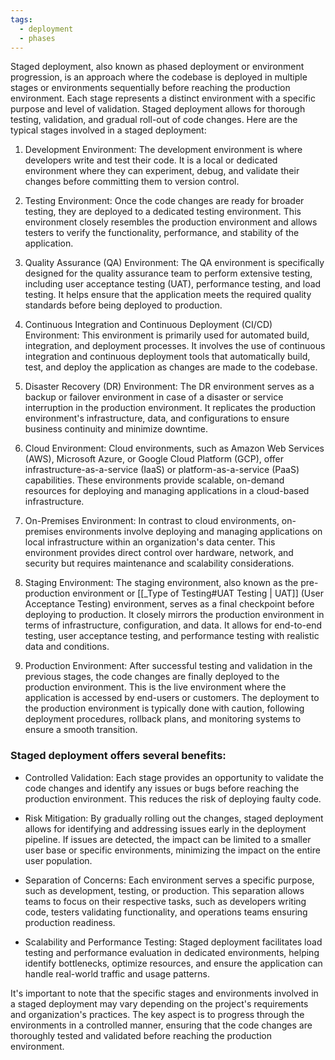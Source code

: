 ```yaml
---
tags:
  - deployment
  - phases
---
```

Staged deployment, also known as phased deployment or environment progression, is an approach where the codebase is deployed in multiple stages or environments sequentially before reaching the production environment. Each stage represents a distinct environment with a specific purpose and level of validation. Staged deployment allows for thorough testing, validation, and gradual roll-out of code changes. Here are the typical stages involved in a staged deployment:

1. Development Environment: The development environment is where developers write and test their code. It is a local or dedicated environment where they can experiment, debug, and validate their changes before committing them to version control.

2. Testing Environment: Once the code changes are ready for broader testing, they are deployed to a dedicated testing environment. This environment closely resembles the production environment and allows testers to verify the functionality, performance, and stability of the application.

3. Quality Assurance (QA) Environment: The QA environment is specifically designed for the quality assurance team to perform extensive testing, including user acceptance testing (UAT), performance testing, and load testing. It helps ensure that the application meets the required quality standards before being deployed to production.

4. Continuous Integration and Continuous Deployment (CI/CD) Environment: This environment is primarily used for automated build, integration, and deployment processes. It involves the use of continuous integration and continuous deployment tools that automatically build, test, and deploy the application as changes are made to the codebase.

5. Disaster Recovery (DR) Environment: The DR environment serves as a backup or failover environment in case of a disaster or service interruption in the production environment. It replicates the production environment's infrastructure, data, and configurations to ensure business continuity and minimize downtime.

6. Cloud Environment: Cloud environments, such as Amazon Web Services (AWS), Microsoft Azure, or Google Cloud Platform (GCP), offer infrastructure-as-a-service (IaaS) or platform-as-a-service (PaaS) capabilities. These environments provide scalable, on-demand resources for deploying and managing applications in a cloud-based infrastructure.

7. On-Premises Environment: In contrast to cloud environments, on-premises environments involve deploying and managing applications on local infrastructure within an organization's data center. This environment provides direct control over hardware, network, and security but requires maintenance and scalability considerations.

8. Staging Environment: The staging environment, also known as the pre-production environment or [[_Type of Testing#UAT Testing | UAT]] (User Acceptance Testing) environment, serves as a final checkpoint before deploying to production. It closely mirrors the production environment in terms of infrastructure, configuration, and data. It allows for end-to-end testing, user acceptance testing, and performance testing with realistic data and conditions.

9. Production Environment: After successful testing and validation in the previous stages, the code changes are finally deployed to the production environment. This is the live environment where the application is accessed by end-users or customers. The deployment to the production environment is typically done with caution, following deployment procedures, rollback plans, and monitoring systems to ensure a smooth transition.

### Staged deployment offers several benefits:

- Controlled Validation: Each stage provides an opportunity to validate the code changes and identify any issues or bugs before reaching the production environment. This reduces the risk of deploying faulty code.

- Risk Mitigation: By gradually rolling out the changes, staged deployment allows for identifying and addressing issues early in the deployment pipeline. If issues are detected, the impact can be limited to a smaller user base or specific environments, minimizing the impact on the entire user population.

- Separation of Concerns: Each environment serves a specific purpose, such as development, testing, or production. This separation allows teams to focus on their respective tasks, such as developers writing code, testers validating functionality, and operations teams ensuring production readiness.

- Scalability and Performance Testing: Staged deployment facilitates load testing and performance evaluation in dedicated environments, helping identify bottlenecks, optimize resources, and ensure the application can handle real-world traffic and usage patterns.

It's important to note that the specific stages and environments involved in a staged deployment may vary depending on the project's requirements and organization's practices. The key aspect is to progress through the environments in a controlled manner, ensuring that the code changes are thoroughly tested and validated before reaching the production environment.